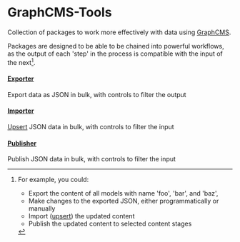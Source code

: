 # GraphCMS-Tools

Collection of packages to work more effectively with data using [GraphCMS](https://graphcms.com/).

Packages are designed to be able to be chained into powerful workflows, as the output of each 'step' in the process is compatible with the input of the next[^note].

[^note]: For example, you could:

    - Export the content of all models with name 'foo', 'bar', and 'baz',
    - Make changes to the exported JSON, either programmatically or manually
    - Import ([upsert](<https://en.wiktionary.org/wiki/upsert#:~:text=upsert%20(plural%20upserts),updates%20them%20if%20they%20do.>)) the updated content
    - Publish the updated content to selected content stages

#### [Exporter](packages/exporter/readme.md)

Export data as JSON in bulk, with controls to filter the output

#### [Importer](packages/importer/readme.md)

[Upsert](<https://en.wiktionary.org/wiki/upsert#:~:text=upsert%20(plural%20upserts),updates%20them%20if%20they%20do.>) JSON data in bulk, with controls to filter the input

#### [Publisher](packages/publisher/readme.md)

Publish JSON data in bulk, with controls to filter the input
